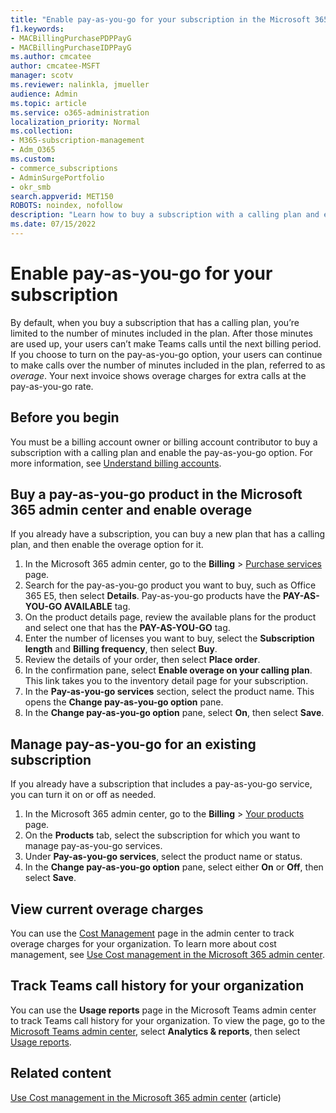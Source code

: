 ```yaml
---
title: "Enable pay-as-you-go for your subscription in the Microsoft 365 admin center"
f1.keywords: 
- MACBillingPurchasePDPPayG
- MACBillingPurchaseIDPPayG
ms.author: cmcatee
author: cmcatee-MSFT
manager: scotv
ms.reviewer: nalinkla, jmueller
audience: Admin
ms.topic: article
ms.service: o365-administration 
localization_priority: Normal
ms.collection:
- M365-subscription-management
- Adm_O365
ms.custom:
- commerce_subscriptions
- AdminSurgePortfolio
- okr_smb
search.appverid: MET150
ROBOTS: noindex, nofollow
description: "Learn how to buy a subscription with a calling plan and enable overage for Microsoft Teams calls."
ms.date: 07/15/2022
---
```


# Enable pay-as-you-go for your subscription

By default, when you buy a subscription that has a calling plan, you’re limited to the number of minutes included in the plan. After those minutes are used up, your users can’t make Teams calls until the next billing period. If you choose to turn on the pay-as-you-go option, your users can continue to make calls over the number of minutes included in the plan, referred to as *overage*. Your next invoice shows overage charges for extra calls at the pay-as-you-go rate.

## Before you begin

You must be a billing account owner or billing account contributor to buy a subscription with a calling plan and enable the pay-as-you-go option. For more information, see [Understand billing accounts](../manage-billing-accounts.md).

## Buy a pay-as-you-go product in the Microsoft 365 admin center and enable overage

If you already have a subscription, you can buy a new plan that has a calling plan, and then enable the overage option for it.

1. In the Microsoft 365 admin center, go to the **Billing** > <a href="https://go.microsoft.com/fwlink/p/?linkid=868433" target="_blank">Purchase services</a> page.
2. Search for the pay-as-you-go product you want to buy, such as Office 365 E5, then select **Details**. Pay-as-you-go products have the **PAY-AS-YOU-GO AVAILABLE** tag.
3. On the product details page, review the available plans for the product and select one that has the **PAY-AS-YOU-GO** tag.
4. Enter the number of licenses you want to buy, select the **Subscription length** and **Billing frequency**, then select **Buy**.
5. Review the details of your order, then select **Place order**.
6. In the confirmation pane, select **Enable overage on your calling plan**. This link takes you to the inventory detail page for your subscription.
7. In the **Pay-as-you-go services** section, select the product name. This opens the **Change pay-as-you-go option** pane.
8. In the **Change pay-as-you-go option** pane, select **On**, then select **Save**.

## Manage pay-as-you-go for an existing subscription

If you already have a subscription that includes a pay-as-you-go service, you can turn it on or off as needed.

1. In the Microsoft 365 admin center, go to the **Billing** > <a href="https://go.microsoft.com/fwlink/p/?linkid=842054" target="_blank">Your products</a> page.
2. On the **Products** tab, select the subscription for which you want to manage pay-as-you-go services.
3. Under **Pay-as-you-go services**, select the product name or status.
4. In the **Change pay-as-you-go option** pane, select either **On** or **Off**, then select **Save**.

## View current overage charges

You can use the <a href="https://go.microsoft.com/fwlink/p/?linkid=2201187" target="_blank">Cost Management</a> page in the admin center to track overage charges for your organization. To learn more about cost management, see [Use Cost management in the Microsoft 365 admin center](../use-cost-mgmt.md).

## Track Teams call history for your organization

You can use the **Usage reports** page in the Microsoft Teams admin center to track Teams call history for your organization. To view the page, go to the <a href="https://go.microsoft.com/fwlink/p/?linkid=2066851" target="_blank">Microsoft Teams admin center</a>, select **Analytics & reports**, then select <a href="https://admin.teams.microsoft.com/analytics/reports" target="_blank">Usage reports</a>.

## Related content

[Use Cost management in the Microsoft 365 admin center](../use-cost-mgmt.md) (article)
